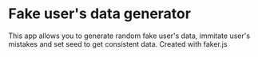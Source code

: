 # Fake user's data generator
This app allows you to generate random fake user's data, immitate user's mistakes and set seed to get consistent data. Created with faker.js

